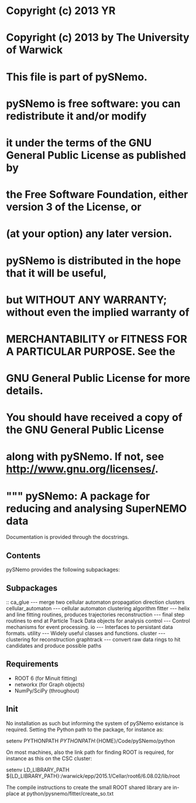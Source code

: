 # Copyright (c) 2013 YR
# Copyright (c) 2013 by The University of Warwick
#
# This file is part of pySNemo.
#
# pySNemo is free software: you can redistribute it and/or modify
# it under the terms of the GNU General Public License as published by
# the Free Software Foundation, either version 3 of the License, or
# (at your option) any later version.
#
# pySNemo is distributed in the hope that it will be useful,
# but WITHOUT ANY WARRANTY; without even the implied warranty of
# MERCHANTABILITY or FITNESS FOR A PARTICULAR PURPOSE.  See the
# GNU General Public License for more details.
# 
# You should have received a copy of the GNU General Public License
# along with pySNemo.  If not, see <http://www.gnu.org/licenses/>.

"""
pySNemo: A package for reducing and analysing SuperNEMO data
============================================================

Documentation is provided through the docstrings.

Contents
--------
pySNemo provides the following subpackages:

Subpackages
-----------
::
    ca_glue              --- merge two cellular automaton propagation direction clusters
    cellular_automaton   --- cellular automaton clustering algorithm
    fitter               --- helix and line fitting routines, produces trajectories
    reconstruction       --- final step routines to end at Particle Track Data objects for analysis
    control              --- Control mechanisms for event processing.
    io                   --- Interfaces to persistant data formats.
    utility              --- Widely useful classes and functions.
    cluster              --- clustering for reconstruction
    graphtrack           --- convert raw data rings to hit candidates and produce possible paths


Requirements
------------
- ROOT 6 (for Minuit fitting)
- networkx (for Graph objects)
- NumPy/SciPy (throughout)


Init
----
No installation as such but informing the system of pySNemo existance is required.
Setting the Python path to the package, for instance as:

setenv PYTHONPATH ${PYTHONPATH}:${HOME}/Code/pySNemo/python

On most machines, also the link path for finding ROOT is required, for instance 
as this on the CSC cluster:

setenv LD_LIBRARY_PATH ${LD_LIBRARY_PATH}:/warwick/epp/2015.1/Cellar/root6/6.08.02/lib/root

The compile instructions to create the small ROOT shared library are in-place at
python/pysnemo/fitter/create_so.txt

